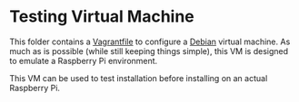 # Testing Virtual Machine

This folder contains a [Vagrantfile](https://developer.hashicorp.com/vagrant/tutorials/getting-started) to configure a [Debian](https://app.vagrantup.com/debian/boxes/bullseye64) virtual machine. As much as is possible (while still keeping things simple), this VM is designed to emulate a Raspberry Pi environment.

This VM can be used to test installation before installing on an actual Raspberry Pi.